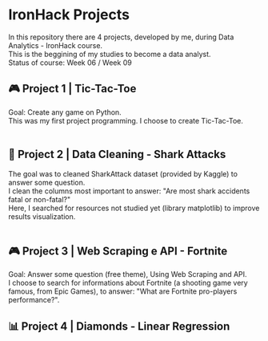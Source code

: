 # IronHack Projects
In this repository there are 4 projects, developed by me, during Data Analytics - IronHack course.<br>
This is the beggining of my studies to become a data analyst.<br>
Status of course: Week 06 / Week 09
<br>

## 🎮 Project 1 | Tic-Tac-Toe
Goal: Create any game on Python.<br>
This was my first project programming. I choose to create Tic-Tac-Toe.<br>
<br>
## 🧹 Project 2 | Data Cleaning - Shark Attacks
The goal was to cleaned SharkAttack dataset (provided by Kaggle) to answer some question.<br>
I clean the columns most important to answer: "Are most shark accidents fatal or non-fatal?"<br>
Here, I searched for resources not studied yet (library matplotlib) to improve results visualization.<br>
<br>

## 🎮 Project 3 | Web Scraping e API - Fortnite
Goal: Answer some question (free theme), Using Web Scraping and API.<br>
I choose to search for informations about Fortnite (a shooting game very famous, from Epic Games), to answer: "What are Fortnite pro-players performance?".

## 📊 Project 4 | Diamonds - Linear Regression
